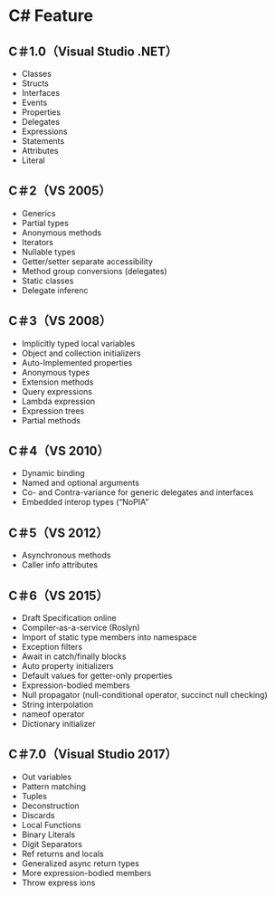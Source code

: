 # C# Feature

## C＃1.0（Visual Studio .NET）

* Classes
* Structs
* Interfaces
* Events
* Properties
* Delegates
* Expressions
* Statements
* Attributes
* Literal

## C＃2（VS 2005）

* Generics
* Partial types
* Anonymous methods
* Iterators
* Nullable types
* Getter/setter separate accessibility
* Method group conversions (delegates)
* Static classes
* Delegate inferenc

## C＃3（VS 2008）

* Implicitly typed local variables
* Object and collection initializers
* Auto-Implemented properties
* Anonymous types
* Extension methods
* Query expressions
* Lambda expression
* Expression trees
* Partial methods

## C＃4（VS 2010）

* Dynamic binding
* Named and optional arguments
* Co- and Contra-variance for generic delegates and interfaces
* Embedded interop types (“NoPIA”

## C＃5（VS 2012）

* Asynchronous methods
* Caller info attributes

## C＃6（VS 2015）

* Draft Specification online
* Compiler-as-a-service (Roslyn)
* Import of static type members into namespace
* Exception filters
* Await in catch/finally blocks
* Auto property initializers
* Default values for getter-only properties
* Expression-bodied members
* Null propagator (null-conditional operator, succinct null checking)
* String interpolation
* nameof operator
* Dictionary initializer

## C＃7.0（Visual Studio 2017）

* Out variables
* Pattern matching
* Tuples
* Deconstruction
* Discards
* Local Functions
* Binary Literals
* Digit Separators
* Ref returns and locals
* Generalized async return types
* More expression-bodied members
* Throw express ions
